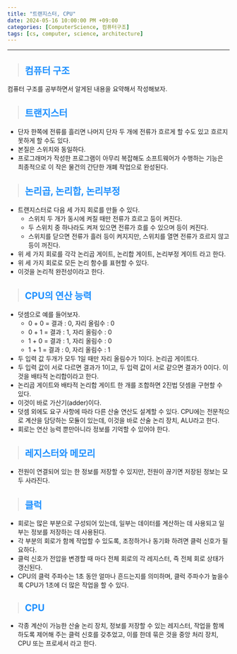 ```yaml
---
title: "트랜지스터, CPU"
date: 2024-05-16 10:00:00 PM +09:00
categories: [ComputerScience, 컴퓨터구조]
tags: [cs, computer, science, architecture]
---
```

***

>## <span style='color:#1E90FF'>컴퓨터 구조</span>
컴퓨터 구조를 공부하면서 알게된 내용을 요약해서 작성해보자. <br>

>## <span style='color:#1E90FF'>트랜지스터</span>
- 단자 한쪽에 전류를 흘리면 나머지 단자 두 개에 전류가 흐르게 할 수도 있고 흐르지 못하게 할 수도 있다. <br>
- 본질은 스위치와 동일하다. <br>
- 프로그래머가 작성한 프로그램이 아무리 복잡해도 소프트웨어가 수행하는 기능은 최종적으로 이 작은 물건의 간단한 개폐 작업으로 완성된다. <br>

>## <span style='color:#1E90FF'>논리곱, 논리합, 논리부정</span>
- 트랜지스터로 다음 세 가지 회로를 만들 수 있다.
    - 스위치 두 개가 동시에 켜질 때만 전류가 흐르고 등이 켜진다.
    - 두 스위치 중 하나라도 켜져 있으면 전류가 흐를 수 있으며 등이 켜진다.
    - 스위치를 닫으면 전류가 흘러 등이 켜지지만, 스위치를 열면 전류가 흐르지 않고 등이 꺼진다.
- 위 세 가지 회로를 각각 논리곱 게이트, 논리합 게이트, 논리부정 게이트 라고 한다. <br>
- 위 세 가지 회로로 모든 논리 함수를 표현할 수 있다. <br>
- 이것을 논리적 완전성이라고 한다. <br>

>## <span style='color:#1E90FF'>CPU의 연산 능력</span>
- 덧셈으로 예를 들어보자.
    - 0 + 0 = 결과 : 0, 자리 올림수 : 0
    - 0 + 1 = 결과 : 1, 자리 올림수 : 0
    - 1 + 0 = 결과 : 1, 자리 올림수 : 0
    - 1 + 1 = 결과 : 0, 자리 올림수 : 1
- 두 입력 값 두개가 모두 1일 때만 자리 올림수가 1이다. 논리곱 게이트다. <br>
- 두 입력 값이 서로 다르면 결과가 1이고, 두 입력 값이 서로 같으면 결과가 0이다. 이것을 배타적 논리합이라고 한다.
- 논리곱 게이트와 배타적 논리합 게이트 한 개를 조합하면 2진법 덧셈을 구현할 수 있다. <br>
- 이것이 바로 가산기(adder)이다. <br>
- 덧셈 외에도 요구 사항에 따라 다른 산술 연산도 설계할 수 있다. CPU에는 전문적으로 계산을 담당하는 모듈이 있는데, 이것을 바로 산술 논리 장치, ALU라고 한다. <br>
- 회로는 연산 능력 뿐만아니라 정보를 기억할 수 있어야 한다. <br>

>## <span style='color:#1E90FF'>레지스터와 메모리</span>
- 전원이 연결되어 있는 한 정보를 저장할 수 있지만, 전원이 끊기면 저장된 정보는 모두 사라진다. <br>

>## <span style='color:#1E90FF'>클럭</span>
- 회로는 많은 부분으로 구성되어 있는데, 일부는 데이터를 계산하는 데 사용되고 일부는 정보를 저장하는 데 사용된다. <br>
- 각 부분의 회로가 함께 작업할 수 있도록, 조정하거나 동기화 하려면 클럭 신호가 필요하다. <br>
- 클럭 신호가 전압을 변경할 때 마다 전체 회로의 각 레지스터, 즉 전체 회로 상태가 갱신된다. <br>
- CPU의 클럭 주파수는 1초 동안 얼마나 흔드는지를 의미하며, 클럭 주파수가 높을수록 CPU가 1초에 더 많은 작업을 할 수 있다. <br>

>## <span style='color:#1E90FF'>CPU</span>
- 각종 계산이 가능한 산술 논리 장치, 정보를 저장할 수 있는 레지스터, 작업을 함께하도록 제어해 주는 클럭 신호를 갖추었고, 이를 한데 묶은 것을 중앙 처리 장치, CPU 또는 프로세서 라고 한다. <br>